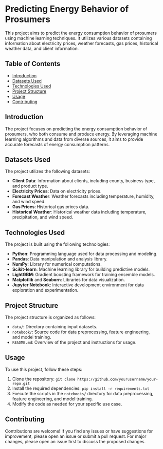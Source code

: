 # Predicting Energy Behavior of Prosumers

This project aims to predict the energy consumption behavior of prosumers using machine learning techniques. It utilizes various datasets containing information about electricity prices, weather forecasts, gas prices, historical weather data, and client information.

## Table of Contents
- [Introduction](#introduction)
- [Datasets Used](#datasets-used)
- [Technologies Used](#technologies-used)
- [Project Structure](#project-structure)
- [Usage](#usage)
- [Contributing](#contributing)

## Introduction

The project focuses on predicting the energy consumption behavior of prosumers, who both consume and produce energy. By leveraging machine learning algorithms and data from diverse sources, it aims to provide accurate forecasts of energy consumption patterns.

## Datasets Used

The project utilizes the following datasets:
- **Client Data**: Information about clients, including county, business type, and product type.
- **Electricity Prices**: Data on electricity prices.
- **Forecast Weather**: Weather forecasts including temperature, humidity, and wind speed.
- **Gas Prices**: Historical gas prices data.
- **Historical Weather**: Historical weather data including temperature, precipitation, and wind speed.

## Technologies Used

The project is built using the following technologies:
- **Python**: Programming language used for data processing and modeling.
- **Pandas**: Data manipulation and analysis library.
- **NumPy**: Library for numerical computations.
- **Scikit-learn**: Machine learning library for building predictive models.
- **LightGBM**: Gradient boosting framework for training ensemble models.
- **Matplotlib** and **Seaborn**: Libraries for data visualization.
- **Jupyter Notebook**: Interactive development environment for data exploration and experimentation.

## Project Structure

The project structure is organized as follows:
- `data/`: Directory containing input datasets.
- `notebook/`: Source code for data preprocessing, feature engineering, and model training.
- `README.md`: Overview of the project and instructions for usage.

## Usage

To use this project, follow these steps:
1. Clone the repository: `git clone https://github.com/yourusername/your-repo.git`
2. Install the required dependencies: `pip install -r requirements.txt`
4. Execute the scripts in the `notebooks/` directory for data preprocessing, feature engineering, and model training.
5. Modify the code as needed for your specific use case.

## Contributing

Contributions are welcome! If you find any issues or have suggestions for improvement, please open an issue or submit a pull request. For major changes, please open an issue first to discuss the proposed changes.

